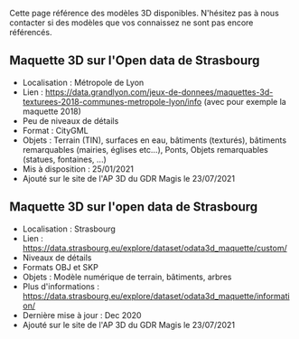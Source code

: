 Cette page référence des modèles 3D disponibles. N'hésitez pas à nous contacter si des modèles que vos connaissez ne sont pas encore référencés.

## Maquette 3D sur l'Open data de Strasbourg
  * Localisation : Métropole de Lyon  
  * Lien : https://data.grandlyon.com/jeux-de-donnees/maquettes-3d-texturees-2018-communes-metropole-lyon/info (avec pour exemple la maquette 2018)
  * Peu de niveaux de détails
  * Format : CityGML
  * Objets : Terrain (TIN), surfaces en eau, bâtiments (texturés), bâtiments remarquables (mairies, églises etc…), Ponts, Objets remarquables (statues, fontaines, ...)
  * Mis à disposition : 25/01/2021
  * Ajouté sur le site de l'AP 3D du GDR Magis le 23/07/2021

## Maquette 3D sur l'open data de Strasbourg
  * Localisation : Strasbourg
  * Lien : https://data.strasbourg.eu/explore/dataset/odata3d_maquette/custom/
  * Niveaux de détails
  * Formats OBJ et SKP
  * Objets : Modèle numérique de terrain, bâtiments, arbres
  * Plus d'informations : https://data.strasbourg.eu/explore/dataset/odata3d_maquette/information/ 
  * Dernière mise à jour : Dec 2020
  * Ajouté sur le site de l'AP 3D du GDR Magis le 23/07/2021
